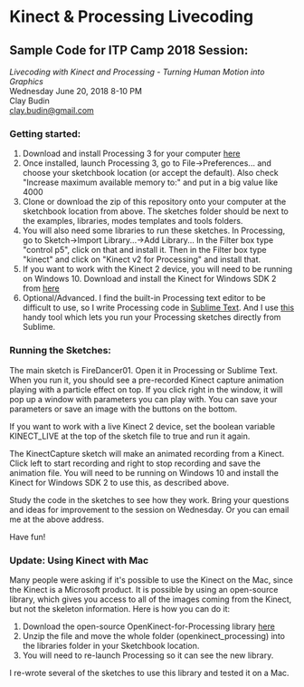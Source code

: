 # Kinect & Processing Livecoding
## Sample Code for ITP Camp 2018 Session:  
*Livecoding with Kinect and Processing - Turning Human Motion into Graphics*  
Wednesday June 20, 2018 8-10 PM  
Clay Budin  
clay.budin@gmail.com

### Getting started:
1. Download and install Processing 3 for your computer [here](https://processing.org/)
2. Once installed, launch Processing 3, go to File->Preferences... and choose your sketchbook location (or accept the default).  Also check "Increase maximum available memory to:" and put in a big value like 4000
3. Clone or download the zip of this repository onto your computer at the sketchbook location from above.  The sketches folder should be next to the examples, libraries, modes templates and tools folders.
4. You will also need some libraries to run these sketches.  In Processing, go to Sketch->Import Library...->Add Library...  In the Filter box type "control p5", click on that and install it.  Then in the Filter box type "kinect" and click on "Kinect v2 for Processing" and install that.
5. If you want to work with the Kinect 2 device, you will need to be running on Windows 10.  Download and install the Kinect for Windows SDK 2 from [here](https://www.microsoft.com/en-ca/download/details.aspx?id=44561)
6. Optional/Advanced.  I find the built-in Processing text editor to be difficult to use, so I write Processing code in [Sublime Text](https://www.sublimetext.com/).  And I use [this](https://github.com/b-g/processing-sublime) handy tool which lets you run your Processing sketches directly from Sublime.

### Running the Sketches:
The main sketch is FireDancer01.  Open it in Processing or Sublime Text.  When you run it, you should see a pre-recorded Kinect capture animation playing with a particle effect on top.  If you click right in the window, it will pop up a window with parameters you can play with.  You can save your parameters or save an image with the buttons on the bottom.

If you want to work with a live Kinect 2 device, set the boolean variable KINECT_LIVE at the top of the sketch file to true and run it again.

The KinectCapture sketch will make an animated recording from a Kinect.  Click left to start recording and right to stop recording and save the animation file.  You will need to be running on Windows 10 and install the Kinect for Windows SDK 2 to use this, as described above.

Study the code in the sketches to see how they work.  Bring your questions and ideas for improvement to the session on Wednesday.  Or you can email me at the above address.

Have fun!

### Update: Using Kinect with Mac
Many people were asking if it's possible to use the Kinect on the Mac, since the Kinect is a Microsoft product.  It is possible by using an open-source library, which gives you access to all of the images coming from the Kinect, but not the skeleton information.  Here is how you can do it:
1. Download the open-source OpenKinect-for-Processing library [here](https://github.com/shiffman/OpenKinect-for-Processing/releases)
2. Unzip the file and move the whole folder (openkinect_processing) into the libraries folder in your Sketchbook location.
3. You will need to re-launch Processing so it can see the new library.

I re-wrote several of the sketches to use this library and tested it on a Mac.

